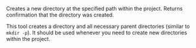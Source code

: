 Creates a new directory at the specified path within the project. Returns confirmation that the directory was created.

This tool creates a directory and all necessary parent directories (similar to `mkdir -p`). It should be used whenever you need to create new directories within the project.

